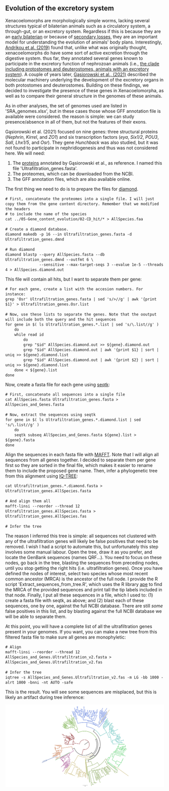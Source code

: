 ## Evolution of the excretory system
Xenacoelomorphs are morphologically simple worms, lacking several structures typical of bilaterian animals such as a circulatory system, a through-gut, or an excretory system. Regardless if this is because they are an [early bilaterian](https://www.nature.com/articles/nature16520) or because of [secondary losses](https://www.sciencedirect.com/science/article/pii/S0960982219304075), they are an important model for understanding the evolution of animals' body plans. Interestingly, [Andrikou et al. (2019)](https://doi.org/10.1371/journal.pbio.3000408) found that, unlike what was originally thought, xenacoelomorphs do have some sort of active excretion through the digestive system. thus far, they annotated several genes known to participate in the excretory function of nephrozoan animals (i.e., [the clade including protostomes and deuterostomes, animals with an excretory system](https://doi.org/10.1046/j.1463-6409.2002.00090.x)). A couple of years later, [Gąsiorowski et al., (2021)](https://doi.org/10.1016/j.cub.2021.05.057) described the molecular machinery underlying the development of the excretory organs in both protostomes and deuterostomes. 
Building on these findings, we decided to investigate the presence of these genes in Xenacoelomorpha, as well as to compare their general structure in the genomes of these animals.

As in other analyses, the set of genomes used are listed in 'SRA_genomes.xlsx', but in these cases those whose GFF annotation file is available were considered. the reason is simple: we can study presence/absence in all of them, but not the features of their exons.

Gąsiorowski et al. (2021) focused on nine genes: three structural proteins (_Nephrin_, _Kirrel_, and _ZO1_) and six transcription factors (_eya_, _Six1/2_, _POU3_, _Sall_, _Lhx1/5_, and _Osr_). They gene _Hunchback_ was also studied, but it was not found to participate in nephridiogenesis and thus was not considered here. 
We will need:
1. The [proteins](https://www.ncbi.nlm.nih.gov/protein/?term=A+single+origin+of+animal+excretory+organs) annotated by Gąsiorowski et al., as reference. I named this file 'Ultrafiltration_genes.fasta'.
2. The proteomes, which can be downloaded from the NCBI.
3. The GFF annotation files, which are also available online.

The first thing we need to do is to prepare the files for [diamond](https://github.com/bbuchfink/diamond).

    # First, concatenate the proteomes into a single file. I will just copy them from the gene content directory. Remember that we modified the headers
    # to include the name of the species
    cat ../05-Gene_content_evolution/02-CD_hit/* > AllSpecies.faa
    
    # Create a diamond database.
    diamond makedb -p 16 --in Ultrafiltration_genes.fasta -d Ultrafiltration_genes.dmnd
    
    # Run diamond
    diamond blastp --query AllSpecies.fasta --db Ultrafiltration_genes.dmnd --outfmt 6 \
                   --sensitive --max-target-seqs 3 --evalue 1e-5 --threads 4 > AllSpecies.diamond.out

This file will contain all hits, but I want to separate them per gene:

    # For each gene, create a list with the accesion numbers. For instance:
    grep 'Osr' Ultrafiltration_genes.fasta | sed 's/>//g' | awk '{print $1}' > Ultrafiltration_genes.Osr.list
    
    # Now, use these lists to separate the genes. Note that the ooutput will include both the query and the hit sequences
    for gene in $( ls Ultrafiltration_genes.*.list | sed 's/\.list//g' )
        do
        while read id
            do
            grep "$id" AllSpecies.diamond.out >> ${gene}.diamond.out
            grep "$id" AllSpecies.diamond.out | awk '{print $1} | sort | uniq >> ${gene}.diamond.list
            grep "$id" AllSpecies.diamond.out | awk '{print $2} | sort | uniq >> ${gene}.diamond.list
        done < ${gene}.list
    done

Now, create a fasta file for each gene using [seqtk](https://github.com/lh3/seqtk):

    # First, concatenate all sequences into a single file
    cat AllSpecies.fasta Ultrafiltration_genes.fasta > AllSpecies_and_Genes.fasta
    
    # Now, extract the sequences using seqtk
    for gene in $( ls Ultrafiltration_genes.*.diamond.list | sed 's/\.list//g' )
        do
        seqtk subseq AllSpecies_and_Genes.fasta ${gene}.list > ${gene}.fasta
    done

Align the sequences in each fasta file with [MAFFT](https://mafft.cbrc.jp/alignment/server/). Note that I will align all sequences from all genes together. I decided to separate them per gene first so they are sorted in the final file, which makes it easier to rename them to include the proposed gene name. Then, infer a phylogenetic tree from this alignment using [IQ-TREE](http://www.iqtree.org/doc/Tutorial):

    cat Ultrafiltration_genes.*.diamond.fasta > Ultrafiltration_genes.AllSpecies.fasta
    
    # And align them all
    mafft-linsi --reorder --thread 12 Ultrafiltration_genes.AllSpecies.fasta > Ultrafiltration_genes.AllSpecies.fas
    
    # Infer the tree
    

The reason I inferred this tree is simple: all sequences not clustered with any of the ultrafiltration genes will likely be false positives that need to be removed. I wish I had a script to automate this, but unfortunately this step involves some manual labour. Open the tree, draw it as you prefer, and locate the GenBank sequences (names QRF...). You need to focus on these nodes, go back in the tree, blasting the sequences from preceding nodes, until you stop getting the right hits (i.e. ultrafiltration genes). Once you have defined the nodes of interest, select two species whose most recent common ancestor (MRCA) is the ancestor of the full node. I provide the R script 'Extract_sequences_from_tree.R', which uses the R library [ape](https://cran.r-project.org/web/packages/ape/index.html) to find the MRCA of the provided sequences and print tall the tip labels included in that node.
Finally, I put all these sequences in a file, which I used to: (1) create a fasta file with seqtk, as above; and (2) blast each of these sequences, one by one, against the full NCBI database. There are still *some* false positives in this list, and by blasting against the full NCBI database we will be able to separate them.

At this point, you will have a complete list of all the ultrafiltration genes present in your genomes. If you want, you can make a new tree from this filtered fasta file to make sure all genes are monophyletic:

    # Align
    mafft-linsi --reorder --thread 12 AllSpecies_and_Genes.Ultrafiltration_v2.fasta > AllSpecies_and_Genes.Ultrafiltration_v2.fas
    
    # Infer the tree
    iqtree -s AllSpecies_and_Genes.Ultrafiltration_v2.fas -m LG -bb 1000 -alrt 1000 -bnni -nt AUTO -safe

This is the result. You will see some sequences are misplaced, but this is likely an artifact during tree inference:

![image](https://github.com/saabalde/2023_Nemertoderma_westbladi_genome/blob/main/06-Comparative_analyses_excretory_system/AllSpecies_and_Genes.Ultrafiltration_v2.fas.treefile.png)




